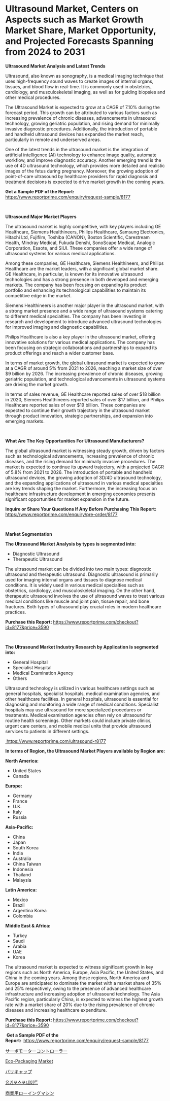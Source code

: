 <p><h1>Ultrasound Market, Centers on Aspects such as Market Growth Market Share, Market Opportunity, and Projected Forecasts Spanning from 2024 to 2031</h1></p><p><strong>Ultrasound Market Analysis and Latest Trends</strong></p>
<p><p>Ultrasound, also known as sonography, is a medical imaging technique that uses high-frequency sound waves to create images of internal organs, tissues, and blood flow in real-time. It is commonly used in obstetrics, cardiology, and musculoskeletal imaging, as well as for guiding biopsies and other medical procedures.</p><p>The Ultrasound Market is expected to grow at a CAGR of 7.10% during the forecast period. This growth can be attributed to various factors such as increasing prevalence of chronic diseases, advancements in ultrasound technology, growing geriatric population, and rising demand for minimally invasive diagnostic procedures. Additionally, the introduction of portable and handheld ultrasound devices has expanded the market reach, particularly in remote and underserved areas.</p><p>One of the latest trends in the ultrasound market is the integration of artificial intelligence (AI) technology to enhance image quality, automate workflow, and improve diagnostic accuracy. Another emerging trend is the use of 4D ultrasound technology, which provides more detailed and realistic images of the fetus during pregnancy. Moreover, the growing adoption of point-of-care ultrasound by healthcare providers for rapid diagnosis and treatment decisions is expected to drive market growth in the coming years.</p></p>
<p><strong>Get a Sample PDF of the Report:&nbsp;</strong> <a href="https://www.reportprime.com/enquiry/request-sample/8177">https://www.reportprime.com/enquiry/request-sample/8177</a></p>
<p>&nbsp;</p>
<p><strong>Ultrasound Major Market Players</strong></p>
<p><p>The ultrasound market is highly competitive, with key players including GE Healthcare, Siemens Healthineers, Philips Healthcare, Samsung Electronics, Hitachi Ltd, Fujifilm, Toshiba (CANON), Boston Scientific, Carestream Health, Mindray Medical, Fukuda Denshi, SonoScape Medical, Analogic Corporation, Esaote, and SIUI. These companies offer a wide range of ultrasound systems for various medical applications.</p><p>Among these companies, GE Healthcare, Siemens Healthineers, and Philips Healthcare are the market leaders, with a significant global market share. GE Healthcare, in particular, is known for its innovative ultrasound technologies and has a strong presence in both developed and emerging markets. The company has been focusing on expanding its product portfolio and enhancing its technological capabilities to maintain its competitive edge in the market.</p><p>Siemens Healthineers is another major player in the ultrasound market, with a strong market presence and a wide range of ultrasound systems catering to different medical specialties. The company has been investing in research and development to introduce advanced ultrasound technologies for improved imaging and diagnostic capabilities.</p><p>Philips Healthcare is also a key player in the ultrasound market, offering innovative solutions for various medical applications. The company has been focusing on strategic collaborations and partnerships to expand its product offerings and reach a wider customer base.</p><p>In terms of market growth, the global ultrasound market is expected to grow at a CAGR of around 5% from 2021 to 2026, reaching a market size of over $9 billion by 2026. The increasing prevalence of chronic diseases, growing geriatric population, and technological advancements in ultrasound systems are driving the market growth.</p><p>In terms of sales revenue, GE Healthcare reported sales of over $18 billion in 2020, Siemens Healthineers reported sales of over $17 billion, and Philips Healthcare reported sales of over $19 billion. These companies are expected to continue their growth trajectory in the ultrasound market through product innovation, strategic partnerships, and expansion into emerging markets.</p></p>
<p>&nbsp;</p>
<p><strong>What Are The Key Opportunities For Ultrasound Manufacturers?</strong></p>
<p><p>The global ultrasound market is witnessing steady growth, driven by factors such as technological advancements, increasing prevalence of chronic diseases, and the rising demand for minimally invasive procedures. The market is expected to continue its upward trajectory, with a projected CAGR of 5.8% from 2021 to 2026. The introduction of portable and handheld ultrasound devices, the growing adoption of 3D/4D ultrasound technology, and the expanding applications of ultrasound in various medical specialties are key trends shaping the market. Furthermore, the increasing focus on healthcare infrastructure development in emerging economies presents significant opportunities for market expansion in the future.</p></p>
<p><strong>Inquire or Share Your Questions If Any Before Purchasing This Report:</strong> <a href="https://www.reportprime.com/enquiry/pre-order/8177">https://www.reportprime.com/enquiry/pre-order/8177</a></p>
<p>&nbsp;</p>
<p><strong>Market Segmentation</strong></p>
<p><strong>The Ultrasound Market Analysis by types is segmented into:</strong></p>
<p><ul><li>Diagnostic Ultrasound</li><li>Therapeutic Ultrasound</li></ul></p>
<p><p>The ultrasound market can be divided into two main types: diagnostic ultrasound and therapeutic ultrasound. Diagnostic ultrasound is primarily used for imaging internal organs and tissues to diagnose medical conditions. It is widely used in various medical specialties such as obstetrics, cardiology, and musculoskeletal imaging. On the other hand, therapeutic ultrasound involves the use of ultrasound waves to treat various medical conditions like muscle and joint pain, tissue repair, and bone fractures. Both types of ultrasound play crucial roles in modern healthcare practices.</p></p>
<p><strong>Purchase this Report:&nbsp;</strong><a href="https://www.reportprime.com/checkout?id=8177&price=3590">https://www.reportprime.com/checkout?id=8177&price=3590</a></p>
<p>&nbsp;</p>
<p><strong>The Ultrasound Market Industry Research by Application is segmented into:</strong></p>
<p><ul><li>General Hospital</li><li>Specialist Hospital</li><li>Medical Examination Agency</li><li>Others</li></ul></p>
<p><p>Ultrasound technology is utilized in various healthcare settings such as general hospitals, specialist hospitals, medical examination agencies, and other healthcare facilities. In general hospitals, ultrasound is essential for diagnosing and monitoring a wide range of medical conditions. Specialist hospitals may use ultrasound for more specialized procedures or treatments. Medical examination agencies often rely on ultrasound for routine health screenings. Other markets could include private clinics, urgent care centers, and mobile medical units that provide ultrasound services to patients in different settings.</p></p>
<p><a href="https://www.reportprime.com/ultrasound-r8177">&nbsp;https://www.reportprime.com/ultrasound-r8177</a></p>
<p><strong>In terms of Region, the Ultrasound Market Players available by Region are:</strong></p>
<p>
    <p> <strong> North America: </strong>
        <ul>
            <li>United States</li>
            <li>Canada</li>
        </ul>
        </p> 
    <p> <strong> Europe: </strong>
        <ul>
            <li>Germany</li>
            <li>France</li>
            <li>U.K.</li>
            <li>Italy</li>
            <li>Russia</li>
        </ul>
        </p> 
    <p> <strong> Asia-Pacific: </strong>
        <ul>
            <li>China</li>
            <li>Japan</li>
            <li>South Korea</li>
            <li>India</li>
            <li>Australia</li>
            <li>China Taiwan</li>
            <li>Indonesia</li>
            <li>Thailand</li>
            <li>Malaysia</li>
        </ul>
        </p> 
    <p> <strong> Latin America: </strong>
        <ul>
            <li>Mexico</li>
            <li>Brazil</li>
            <li>Argentina Korea</li>
            <li>Colombia</li>
        </ul>
        </p> 
    <p> <strong> Middle East & Africa: </strong>
        <ul>
            <li>Turkey</li>
            <li>Saudi</li>
            <li>Arabia</li>
            <li>UAE</li>
            <li>Korea</li>
        </ul>
    </p>
    </p>
<p><p>The ultrasound market is expected to witness significant growth in key regions such as North America, Europe, Asia Pacific, the United States, and China in the coming years. Among these regions, North America and Europe are anticipated to dominate the market with a market share of 35% and 25% respectively, owing to the presence of advanced healthcare infrastructure and increasing adoption of ultrasound technology. The Asia Pacific region, particularly China, is expected to witness the highest growth rate with a market share of 20% due to the rising prevalence of chronic diseases and increasing healthcare expenditure.</p></p>
<p><strong>Purchase this Report: </strong><a href="https://www.reportprime.com/checkout?id=8177&price=3590">https://www.reportprime.com/checkout?id=8177&price=3590</a></p>
<p>&nbsp;<strong>Get a Sample PDF of the Report:&nbsp;&nbsp;</strong><a href="https://www.reportprime.com/enquiry/request-sample/8177">https://www.reportprime.com/enquiry/request-sample/8177</a></p>
<p><strong></strong></p>
<p><p><a href="https://github.com/JacksonWiza1924/Market-Research-Report-List-1/blob/main/240605934436.md">サーボモーターコントローラー</a></p><p><a href="https://www.linkedin.com/pulse/eco-packaging-market-offer-valuable-insights-size-share-trends-npzmf?trackingId=kynnw1eDsUqHOFX9ugSaCg%3D%3D">Eco-Packaging Market</a></p><p><a href="https://medium.com/@coraltrout1923/varicap%E5%B8%82%E5%A0%B4%E3%81%AE%E6%B4%9E%E5%AF%9F-%E5%B8%82%E5%A0%B4%E5%8B%95%E5%90%91-%E6%88%90%E9%95%B7-2024%E5%B9%B4%E3%81%8B%E3%82%892031%E5%B9%B4%E3%81%BE%E3%81%A7%E3%81%AE%E4%BA%88%E6%B8%AC-0d68d8111af7">バリキャップ</a></p><p><a href="https://medium.com/@avramcornescu20221/quot-2024%EB%85%84%EB%B6%80%ED%84%B0-2031%EB%85%84%EA%B9%8C%EC%A7%80%EC%9D%98-%EA%B8%B0%EA%B0%84%EC%97%90-%EB%8C%80%ED%95%9C-%EC%9C%A0%EA%B8%B0%EC%9D%B8%EC%82%B0%EC%97%BC-%EC%8B%9C%EC%9E%A5-%EB%B6%84%EC%84%9D-%EB%B0%8F-%ED%81%AC%EA%B8%B0-%EC%98%88%EC%B8%A1-quot-8ead530f968b">유기포스포네이트</a></p><p><a href="https://medium.com/@santosuigrtley997836/%E5%95%86%E7%94%A8%E3%83%AD%E3%83%BC%E3%82%A4%E3%83%B3%E3%82%B0%E3%83%9E%E3%82%B7%E3%83%B3%E5%B8%82%E5%A0%B4-%E5%B8%82%E5%A0%B4%E3%82%B7%E3%82%A7%E3%82%A2-%E5%B8%82%E5%A0%B4%E3%83%88%E3%83%AC%E3%83%B3%E3%83%89-%E3%81%8A%E3%82%88%E3%81%B3%E5%B0%86%E6%9D%A5%E3%81%AE%E6%88%90%E9%95%B7%E3%82%92%E6%8E%A2%E3%82%8B-dbd572d6295f">商業用ローイングマシン</a></p></p>